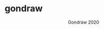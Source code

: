 # gondraw
<html>
<title> <strong> Welcome to Gondraw!!!</strong>
</title>
<body>
<header>
 <p> Gondraw 2020 </p>
</header>
</body>
</html>
